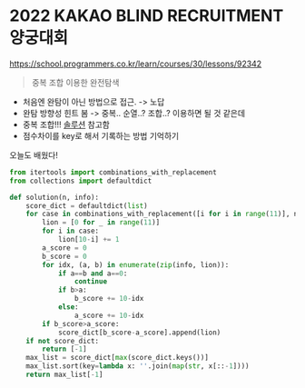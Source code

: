 # 2022 KAKAO BLIND RECRUITMENT 양궁대회

https://school.programmers.co.kr/learn/courses/30/lessons/92342

> 중복 조합 이용한 완전탐색

- 처음엔 완탐이 아닌 방법으로 접근. -> 노답
- 완탐 방향성 힌트 봄 -> 중복.. 순열..? 조합..? 이용하면 될 것 같은데
- 중복 조합!!! [솔루션](https://velog.io/@0_hun/%ED%94%84%EB%A1%9C%EA%B7%B8%EB%9E%98%EB%A8%B8%EC%8A%A4-%EC%96%91%EA%B6%81%EB%8C%80%ED%9A%8C-2022-KAKAO-BLIND-RECRUITMENT-Level-2-Python) 참고함
- 점수차이를 key로 해서 기록하는 방법 기억하기

오늘도 배웠다!

```python
from itertools import combinations_with_replacement
from collections import defaultdict

def solution(n, info):
    score_dict = defaultdict(list)
    for case in combinations_with_replacement([i for i in range(11)], n):
        lion = [0 for _ in range(11)]
        for i in case:
            lion[10-i] += 1
        a_score = 0
        b_score = 0
        for idx, (a, b) in enumerate(zip(info, lion)):
            if a==b and a==0:
                continue
            if b>a:
                b_score += 10-idx
            else:
                a_score += 10-idx
        if b_score>a_score:
            score_dict[b_score-a_score].append(lion)
    if not score_dict:
        return [-1]
    max_list = score_dict[max(score_dict.keys())]
    max_list.sort(key=lambda x: ''.join(map(str, x[::-1])))
    return max_list[-1]
                
```